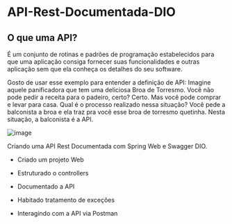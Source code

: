 # API-Rest-Documentada-DIO

## O que uma API?

É um conjunto de rotinas e padrões de programação estabelecidos para que uma aplicação consiga fornecer suas funcionalidades e outras
aplicação sem que ela conheça os detalhes do seu software.

Gosto de usar esse exemplo para entender a definição de API: Imagine aquele panificadora que tem uma deliciosa Broa de Torresmo. 
Você não pode pedir a receita para o padeiro, certo? Certo. Mas você pode comprar e levar para casa. Qual é o processo realizado nessa situação?
Você pede a balconista a broa e ela traz pra você esse broa de torresmo quetinha. Nesta situação, a balconista é a API.

![image](https://user-images.githubusercontent.com/106537496/217394630-75fc4240-8e80-49b9-b795-315b8f97a24a.png)


Criando uma API Rest Documentada com Spring Web e Swagger DIO.

* Criado um projeto Web

* Estruturado o controllers

* Documentado a API

* Habitado tratamento de exceções

* Interagindo com a API via Postman



